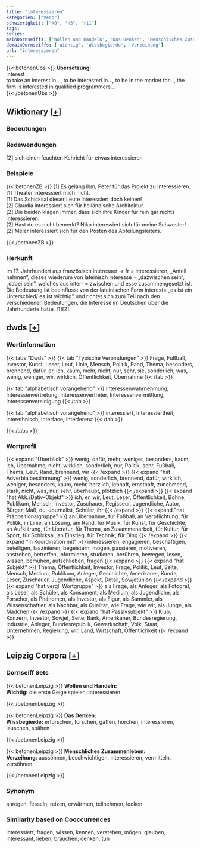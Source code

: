 ```yaml
---
title: "interessieren"
kategorien: ["Verb"]
schwierigkeit: ["k0", "h5", "r11"]
tags:
series:
mainDornseiffs: ['Wollen und Handeln', 'Das Denken', 'Menschliches Zusammenleben']
domainDornseiffs: ['Wichtig', 'Wissbegierde', 'Verzeihung']
url: "interessieren"
---
```


{{< betonenÜbs >}}
**Übersetzung:**  
interest  
to take an interest in..., to be interested in..., to be in the market for..., the firm is interested in qualified programmers...  
{{< /betonenÜbs >}}

## Wiktionary [[+](https://de.wiktionary.org/wiki/interessieren)]

### Bedeutungen

### Redewendungen
[2] sich einen feuchten Kehricht für etwas interessieren  

### Beispiele
{{< betonenZB >}}
[1] Es gelang ihm, Peter für das Projekt zu interessieren.  
[1] Theater interessiert mich nicht.  
[1] Das Schicksal dieser Leute interessiert doch keinen!  
[2] Claudia interessiert sich für holländische Architektur.  
[2] Die beiden klagen immer, dass sich ihre Kinder für rein gar nichts interessieren.  
[2] Hast du es nicht bemerkt? Niko interessiert sich für meine Schwester!  
[2] Meier interessiert sich für den Posten des Abteilungsleiters.  

{{< /betonenZB >}}
### Herkunft
im 17. Jahrhundert aus französisch intéresser → fr = interessieren, „Anteil nehmen“, dieses wiederum von lateinisch interesse = „dazwischen sein“, „dabei sein“, welches aus inter- = zwischen und esse zusammengesetzt ist. Die Bedeutung ist beeinflusst von der lateinischen Form interest= „es ist ein Unterschied/ es ist wichtig" und richtet sich zum Teil nach den verschiedenen Bedeutungen, die Interesse im Deutschen über die Jahrhunderte hatte. [1][2]  



## dwds [[+](https://www.dwds.de/wb/interessieren)]

### Wortinformation
{{< tabs "Dwds" >}}
{{< tab "Typische Verbindungen" >}}
Frage, Fußball, Investor, Kunst, Leser, Leut, Linie, Mensch, Politik, Rand, Thema, besonders, brennend, dafür, er, ich, kaum, mehr, nicht, nur, sehr, sie, sonderlich, was, wenig, weniger, wir, wirklich, Öffentlichkeit, Übernahme
{{< /tab >}}

{{< tab "alphabetisch vorangehend" >}}
Interessenwahrnehmung, Interessenvertretung, Interessenvertreter, Interessenvermittlung, Interessenvereinigung
{{< /tab >}}

{{< tab "alphabetisch vorangehend" >}}
interessiert, Interessiertheit, interethnisch, Interface, Interferenz
{{< /tab >}}

{{< /tabs >}}

### Wortprofil
{{< expand "Überblick" >}} wenig, dafür, mehr, weniger, besonders, kaum, ich, Übernahme, nicht, wirklich, sonderlich, nur, Politik, sehr, Fußball, Thema, Leut, Rand, brennend, wir {{< /expand >}}
{{< expand "hat Adverbialbestimmung" >}} wenig, sonderlich, brennend, dafür, wirklich, weniger, besonders, kaum, mehr, herzlich, lebhaft, ernsthaft, zunehmend, stark, nicht, was, nur, sehr, überhaupt, plötzlich {{< /expand >}}
{{< expand "hat Akk./Dativ-Objekt" >}} ich, er, wir, Leut, Leser, Öffentlichkeit, Bohne, Publikum, Mensch, Investor, Zuschauer, Regisseur, Jugendliche, Autor, Bürger, Maß, du, Journalist, Schüler, ihr {{< /expand >}}
{{< expand "hat Präpositionalgruppe" >}} an Übernahme, für Fußball, an Verpflichtung, für Politik, in Linie, an Lösung, am Rand, für Musik, für Kunst, für Geschichte, an Aufklärung, für Literatur, für Thema, an Zusammenarbeit, für Kultur, für Sport, für Schicksal, an Einstieg, für Technik, für Ding {{< /expand >}}
{{< expand "in Koordination mit" >}} interessieren, engagieren, beschäftigen, beteiligen, faszinieren, begeistern, mögen, passieren, motivieren, anstreben, betreffen, informieren, studieren, berühren, bewegen, lesen, wissen, bemühen, aufschließen, fragen {{< /expand >}}
{{< expand "hat Subjekt" >}} Thema, Öffentlichkeit, Investor, Frage, Politik, Leut, Seite, Mensch, Medium, Publikum, Anleger, Geschichte, Amerikaner, Kunde, Leser, Zuschauer, Jugendliche, Aspekt, Detail, Sowjetunion {{< /expand >}}
{{< expand "hat vergl. Wortgruppe" >}} als Frage, als Anleger, als Fotograf, als Leser, als Schüler, als Konsument, als Medium, als Jugendliche, als Forscher, als Phänomen, als Investor, als Figur, als Sammler, als Wissenschaftler, als Nachbar, als Qualität, wie Frage, wie wir, als Junge, als Mädchen {{< /expand >}}
{{< expand "hat Passivsubjekt" >}} Klub, Konzern, Investor, Sowjet, Seite, Bank, Amerikaner, Bundesregierung, Industrie, Anleger, Bundesrepublik, Gewerkschaft, Volk, Staat, Unternehmen, Regierung, wir, Land, Wirtschaft, Öffentlichkeit {{< /expand >}}

## Leipzig Corpora [[+](https://corpora.uni-leipzig.de/en/res?word=interessieren&corpusId=deu_newscrawl-public_2018)]

### Dornseiff Sets
{{< betonenLeipzig >}}
**Wollen und Handeln:**  
**Wichtig:** die erste Geige spielen, interessieren  

{{< /betonenLeipzig >}}


{{< betonenLeipzig >}}
**Das Denken:**  
**Wissbegierde:** erforschen, forschen, gaffen, horchen, interessieren, lauschen, spähen  

{{< /betonenLeipzig >}}


{{< betonenLeipzig >}}
**Menschliches Zusammenleben:**  
**Verzeihung:** aussöhnen, beschwichtigen, interessieren, vermitteln, versöhnen  

{{< /betonenLeipzig >}}

### Synonym
anregen, fesseln, reizen, erwärmen, teilnehmen, locken


### Similarity based on Cooccurrences
interessiert, fragen, wissen, kennen, verstehen, mögen, glauben, interessant, lieben, brauchen, denken, tun


